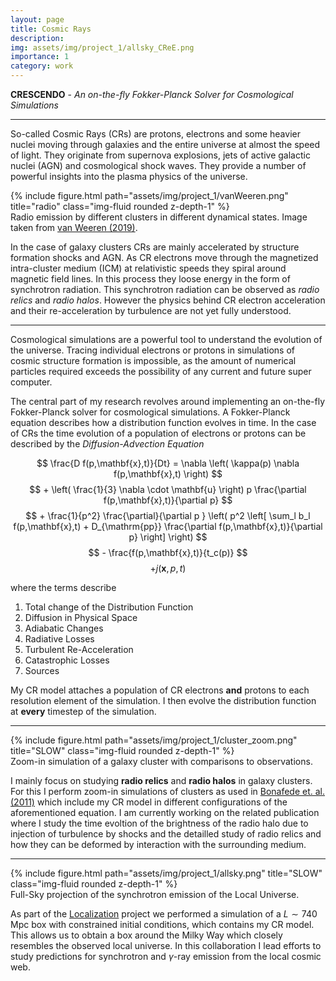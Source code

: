 ```yaml
---
layout: page
title: Cosmic Rays
description:
img: assets/img/project_1/allsky_CReE.png
importance: 1
category: work
---
```


**CRESCENDO** - *An on-the-fly Fokker-Planck Solver for Cosmological Simulations*

***

So-called Cosmic Rays (CRs) are protons, electrons and some heavier nuclei moving through galaxies and the entire universe at almost the speed of light.
They originate from supernova explosions, jets of active galactic nuclei (AGN) and cosmological shock waves.
They provide a number of powerful insights into the plasma physics of the universe.

<div class="row">
    <div class="col-sm mt-3 mt-md-0">
        {% include figure.html path="assets/img/project_1/vanWeeren.png" title="radio" class="img-fluid rounded z-depth-1" %}
    </div>
</div>
<div class="caption">
    Radio emission by different clusters in different dynamical states. Image taken from <a href="https://ui.adsabs.harvard.edu/abs/2019SSRv..215...16V/abstract" target="_blank">van Weeren (2019)</a>.
</div>

In the case of galaxy clusters CRs are mainly accelerated by structure formation shocks and AGN.
As CR electrons move through the magnetized intra-cluster medium (ICM) at relativistic speeds they spiral around magnetic field lines.
In this process they loose energy in the form of synchrotron radiation.
This synchrotron radiation can be observed as *radio relics* and *radio halos*.
However the physics behind CR electron acceleration and their re-acceleration by turbulence are not yet fully understood.

---

Cosmological simulations are a powerful tool to understand the evolution of the universe.
Tracing individual electrons or protons in simulations of cosmic structure formation is impossible, as the amount of numerical particles required exceeds the possibility of any current and future super computer.

The central part of my research revolves around implementing an on-the-fly Fokker-Planck solver for cosmological simulations.
A Fokker-Planck equation describes how a distribution function evolves in time.
In the case of CRs the time evolution of a population of electrons or protons can be described by the *Diffusion-Advection Equation*

$$ \frac{D f(p,\mathbf{x},t)}{Dt} = \nabla \left( \kappa(p) \nabla f(p,\mathbf{x},t) \right) $$
$$ + \left( \frac{1}{3} \nabla \cdot \mathbf{u} \right) p \frac{\partial f(p,\mathbf{x},t)}{\partial p} $$
$$ + \frac{1}{p^2} \frac{\partial}{\partial p } \left( p^2 \left[ \sum_l b_l f(p,\mathbf{x},t) + D_{\mathrm{pp}} \frac{\partial f(p,\mathbf{x},t)}{\partial p} \right] \right) $$
$$ - \frac{f(p,\mathbf{x},t)}{t_c(p)} $$
$$ + j(\mathbf{x}, p, t) $$

where the terms describe

1. Total change of the Distribution Function
2. Diffusion in Physical Space
3. Adiabatic Changes
4. Radiative Losses
5. Turbulent Re-Acceleration
6. Catastrophic Losses
7. Sources

My CR model attaches a population of CR electrons **and** protons to each resolution element of the simulation.
I then evolve the distribution function at **every** timestep of the simulation.

---

<div class="row">
    <div class="col-sm mt-3 mt-md-0">
        {% include figure.html path="assets/img/project_1/cluster_zoom.png" title="SLOW" class="img-fluid rounded z-depth-1" %}
    </div>
</div>
<div class="caption">
    Zoom-in simulation of a galaxy cluster with comparisons to observations.
</div>

I mainly focus on studying **radio relics** and **radio halos** in galaxy clusters.
For this I perform zoom-in simulations of clusters as used in [Bonafede et. al. (2011)](https://ui.adsabs.harvard.edu/abs/2011MNRAS.418.2234B/abstract) which include my CR model in different configurations of the aforementioned equation.
I am currently working on the related publication where I study the time evoltion of the brightness of the radio halo due to injection of turbulence by shocks and the detailled study of radio relics and how they can be deformed by interaction with the surrounding medium.

---

<div class="row">
    <div class="col-sm mt-3 mt-md-0">
        {% include figure.html path="assets/img/project_1/allsky.png" title="SLOW" class="img-fluid rounded z-depth-1" %}
    </div>
</div>
<div class="caption">
    Full-Sky projection of the synchrotron emission of the Local Universe.
</div>

As part of the [Localization](https://localization.ias.universite-paris-saclay.fr) project we performed a simulation of a $L \sim 740$ Mpc box with constrained initial conditions, which contains my CR model.
This allows us to obtain a box around the Milky Way which closely resembles the observed local universe.
In this collaboration I lead efforts to study predictions for synchrotron and $\gamma$-ray emission from the local cosmic web.
